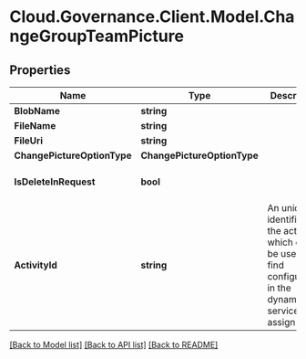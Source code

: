 # Cloud.Governance.Client.Model.ChangeGroupTeamPicture
## Properties

Name | Type | Description | Notes
------------ | ------------- | ------------- | -------------
**BlobName** | **string** |  | [optional] 
**FileName** | **string** |  | [optional] 
**FileUri** | **string** |  | [optional] 
**ChangePictureOptionType** | **ChangePictureOptionType** |  | [optional] 
**IsDeleteInRequest** | **bool** |  | [optional] [default to false]
**ActivityId** | **string** | An unique identifier for the activity which can be used to find configuration in the dynamic service if it is assign by IT | [optional] 

[[Back to Model list]](../README.md#documentation-for-models) [[Back to API list]](../README.md#documentation-for-api-endpoints) [[Back to README]](../README.md)


